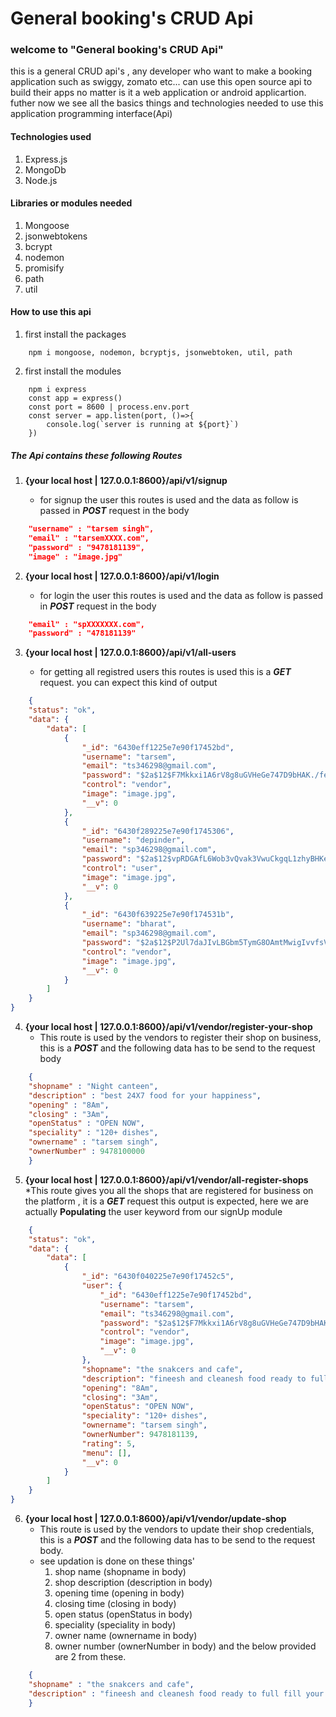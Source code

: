# General booking's CRUD Api
### welcome to "General booking's CRUD Api"
this is a general CRUD api's , any developer who want to make a booking application such as swiggy, zomato etc... can use this open source api to build their apps no matter is it a web application or android applicartion.
futher now we see all the basics things and technologies needed to use this application programming interface(Api)

#### Technologies used
1. Express.js
2. MongoDb
3. Node.js

#### Libraries or modules needed
1. Mongoose
2. jsonwebtokens
3. bcrypt
4. nodemon
5. promisify
6. path
7. util


#### How to use this api
1. first install the packages
````express
    npm i mongoose, nodemon, bcryptjs, jsonwebtoken, util, path
````
2. first install the modules
````express
    npm i express
    const app = express()
    const port = 8600 | process.env.port
    const server = app.listen(port, ()=>{
        console.log(`server is running at ${port}`)
    })
````

##### The Api contains these following Routes
1. **{your local host | 127.0.0.1:8600}/api/v1/signup**

    * for signup the user this routes is used and the data as follow is passed in ***POST*** request in the body
````json
    "username" : "tarsem singh",
    "email" : "tarsemXXXX.com",
    "password" : "9478181139",
    "image" : "image.jpg"
````

2. **{your local host | 127.0.0.1:8600}/api/v1/login**

    * for login the user this routes is used and the data as follow is passed in ***POST*** request in the body
````json
    "email" : "spXXXXXXX.com",
    "password" : "478181139"
````

3. **{your local host | 127.0.0.1:8600}/api/v1/all-users**

    * for getting all registred users this routes is used this is a ***GET*** request.
        you can expect this kind of output
````json
    {
    "status": "ok",
    "data": {
        "data": [
            {
                "_id": "6430eff1225e7e90f17452bd",
                "username": "tarsem",
                "email": "ts346298@gmail.com",
                "password": "$2a$12$F7Mkkxi1A6rV8g8uGVHeGe747D9bHAK./feAGKHU8FC0ByvSy/UEi",
                "control": "vendor",
                "image": "image.jpg",
                "__v": 0
            },
            {
                "_id": "6430f289225e7e90f1745306",
                "username": "depinder",
                "email": "sp346298@gmail.com",
                "password": "$2a$12$vpRDGAfL6Wob3vQvak3VwuCkgqL1zhyBHKeo.ZB4LWdPzzSgGc8AO",
                "control": "user",
                "image": "image.jpg",
                "__v": 0
            },
            {
                "_id": "6430f639225e7e90f174531b",
                "username": "bharat",
                "email": "sp346298@gmail.com",
                "password": "$2a$12$P2Ul7daJIvLBGbm5TymG8OAmtMwigIvvfsVUAFmpbGYckhg2dxUKu",
                "control": "vendor",
                "image": "image.jpg",
                "__v": 0
            }
        ]
    }
}
````

4. **{your local host | 127.0.0.1:8600}/api/v1/vendor/register-your-shop**
    * This route is used by the vendors to register their shop on business, this is a ***POST*** and the following data has to be send to the request body
````json
    {
    "shopname" : "Night canteen",
    "description" : "best 24X7 food for your happiness",
    "opening" : "8Am",
    "closing" : "3Am",
    "openStatus" : "OPEN NOW",
    "speciality" : "120+ dishes",
    "ownername" : "tarsem singh",
    "ownerNumber" : 9478100000 
    }
````

5. **{your local host | 127.0.0.1:8600}/api/v1/vendor/all-register-shops**
    *This route gives you all the shops that are registered for business on the platform , it is a ***GET*** request
        this output is expected, here we are actually ****Populating**** the user keyword from our signUp module
````json
    {
    "status": "ok",
    "data": {
        "data": [
            {
                "_id": "6430f040225e7e90f17452c5",
                "user": {
                    "_id": "6430eff1225e7e90f17452bd",
                    "username": "tarsem",
                    "email": "ts346298@gmail.com",
                    "password": "$2a$12$F7Mkkxi1A6rV8g8uGVHeGe747D9bHAK./feAGKHU8FC0ByvSy/UEi",
                    "control": "vendor",
                    "image": "image.jpg",
                    "__v": 0
                },
                "shopname": "the snakcers and cafe",
                "description": "fineesh and cleanesh food ready to full fill your hunger",
                "opening": "8Am",
                "closing": "3Am",
                "openStatus": "OPEN NOW",
                "speciality": "120+ dishes",
                "ownername": "tarsem singh",
                "ownerNumber": 9478181139,
                "rating": 5,
                "menu": [],
                "__v": 0
            }
        ]
    }
}
````

6. **{your local host | 127.0.0.1:8600}/api/v1/vendor/update-shop**
    * This route is used by the vendors to update their shop credentials, this is a ***POST*** and the following data has to be send to the request body.
    * see updation is done on these things'
        1. shop name (shopname in body)
        2. shop description (description in body)
        3. opening time (opening in body)
        4. closing time (closing in body)
        5. open status (openStatus in body)
        6. speciality (speciality in body)
        7. owner name (ownername in body)
        8. owner number (ownerNumber in body)
    and the below provided are 2 from these.
````json
    {
    "shopname" : "the snakcers and cafe",
    "description" : "fineesh and cleanesh food ready to full fill your hunger"
    }
````